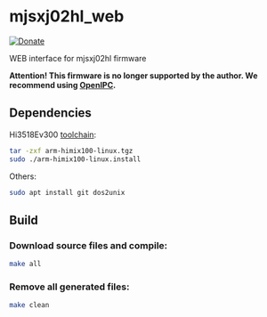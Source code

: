 # mjsxj02hl_web

[![Donate](https://img.shields.io/badge/donate-YooMoney-blueviolet.svg)](https://yoomoney.ru/to/4100110221014297)

WEB interface for mjsxj02hl firmware

**Attention! This firmware is no longer supported by the author. We recommend using [OpenIPC](https://github.com/OpenIPC/device-mjsxj02hl).**


## Dependencies

Hi3518Ev300 [toolchain](https://dl.openipc.org/SDK/HiSilicon/Hi3516Ev200_16Ev300_18Ev300/Hi3516EV200R001C01SPC011/arm-himix100-linux.tgz):

```bash
tar -zxf arm-himix100-linux.tgz
sudo ./arm-himix100-linux.install
```

Others:

```bash
sudo apt install git dos2unix
```

## Build

### Download source files and compile:

```bash
make all
```

### Remove all generated files:
```bash
make clean
```
